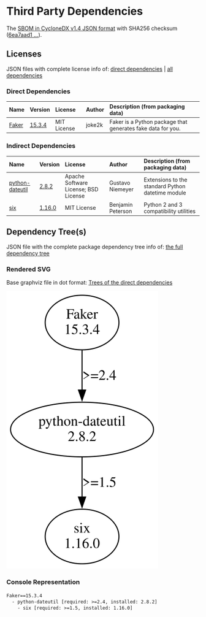 # Third Party Dependencies

<!--[[[fill sbom_sha256()]]]-->
The [SBOM in CycloneDX v1.4 JSON format](https://git.sr.ht/~sthagen/nineties/blob/default/sbom.json) with SHA256 checksum ([6ea7aad1 ...](https://git.sr.ht/~sthagen/nineties/blob/default/sbom.json.sha256 "sha256:6ea7aad144264ef5553871367407bd83afdd79f7dd9c0a42e1d6d32c6c5a735a")).
<!--[[[end]]] (checksum: 94c0adee16f418aac4d44f45c466f8d5)-->
## Licenses 

JSON files with complete license info of: [direct dependencies](direct-dependency-licenses.json) | [all dependencies](all-dependency-licenses.json)

### Direct Dependencies

<!--[[[fill direct_dependencies_table()]]]-->
| Name                                     | Version                                          | License     | Author | Description (from packaging data)                           |
|:-----------------------------------------|:-------------------------------------------------|:------------|:-------|:------------------------------------------------------------|
| [Faker](https://github.com/joke2k/faker) | [15.3.4](https://pypi.org/project/Faker/15.3.4/) | MIT License | joke2k | Faker is a Python package that generates fake data for you. |
<!--[[[end]]] (checksum: d8723207997d9da475463d587f2b5c6e)-->

### Indirect Dependencies

<!--[[[fill indirect_dependencies_table()]]]-->
| Name                                                    | Version                                                  | License                              | Author            | Description (from packaging data)                 |
|:--------------------------------------------------------|:---------------------------------------------------------|:-------------------------------------|:------------------|:--------------------------------------------------|
| [python-dateutil](https://github.com/dateutil/dateutil) | [2.8.2](https://pypi.org/project/python-dateutil/2.8.2/) | Apache Software License; BSD License | Gustavo Niemeyer  | Extensions to the standard Python datetime module |
| [six](https://github.com/benjaminp/six)                 | [1.16.0](https://pypi.org/project/six/1.16.0/)           | MIT License                          | Benjamin Peterson | Python 2 and 3 compatibility utilities            |
<!--[[[end]]] (checksum: 00a948c12430d4d365bb94e765e727f0)-->

## Dependency Tree(s)

JSON file with the complete package dependency tree info of: [the full dependency tree](package-dependency-tree.json)

### Rendered SVG

Base graphviz file in dot format: [Trees of the direct dependencies](package-dependency-tree.dot.txt)

<img src="./package-dependency-tree.svg" alt="Trees of the direct dependencies" title="Trees of the direct dependencies"/>

### Console Representation

<!--[[[fill dependency_tree_console_text()]]]-->
````console
Faker==15.3.4
  - python-dateutil [required: >=2.4, installed: 2.8.2]
    - six [required: >=1.5, installed: 1.16.0]
````
<!--[[[end]]] (checksum: d85a1bf42d766d295938fc19763abbd7)-->
